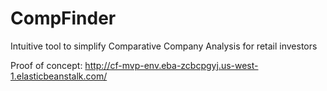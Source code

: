 # CompFinder
Intuitive tool to simplify Comparative Company Analysis for retail investors

Proof of concept:
http://cf-mvp-env.eba-zcbcpgyj.us-west-1.elasticbeanstalk.com/